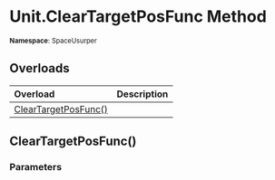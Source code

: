 # Unit.ClearTargetPosFunc Method

<small>**Namespace**: SpaceUsurper</small>

## Overloads

<div markdown="1" class="member-table">

| Overload | Description |
| :------- | ----------- |
| [ClearTargetPosFunc()](#) |  | 

</div>

## ClearTargetPosFunc()
### Parameters
